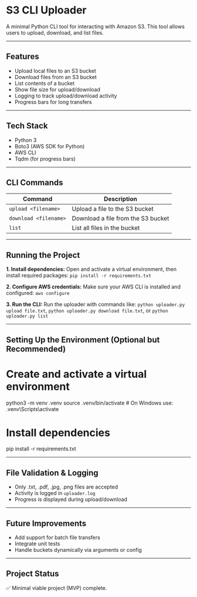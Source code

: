 # S3 CLI Uploader

A minimal Python CLI tool for interacting with Amazon S3. This tool allows users to upload, download, and list files.

---

## Features

* Upload local files to an S3 bucket
* Download files from an S3 bucket
* List contents of a bucket
* Show file size for upload/download
* Logging to track upload/download activity
* Progress bars for long transfers

---

## Tech Stack

* Python 3
* Boto3 (AWS SDK for Python)
* AWS CLI
* Tqdm (for progress bars)

---

## CLI Commands

| Command                        | Description                           |
|-------------------------------|----------------------------------------|
| `upload <filename>`           | Upload a file to the S3 bucket         |
| `download <filename>`         | Download a file from the S3 bucket     |
| `list`                        | List all files in the bucket           |

---

## Running the Project

**1. Install dependencies:** Open and activate a virtual environment, then install required packages: `pip install -r requirements.txt`

**2. Configure AWS credentials:** Make sure your AWS CLI is installed and configured: `aws configure`

**3. Run the CLI:** Run the uploader with commands like: `python uploader.py upload file.txt`, `python uploader.py download file.txt`, or `python uploader.py list`

---

## Setting Up the Environment (Optional but Recommended)

# Create and activate a virtual environment
python3 -m venv .venv
source .venv/bin/activate       # On Windows use: .venv\Scripts\activate

# Install dependencies
pip install -r requirements.txt

---

## File Validation & Logging

* Only .txt, .pdf, .jpg, .png files are accepted
* Activity is logged in `uploader.log`
* Progress is displayed during upload/download

---

## Future Improvements

* Add support for batch file transfers
* Integrate unit tests
* Handle buckets dynamically via arguments or config

---

## Project Status

✅ Minimal viable project (MVP) complete.
